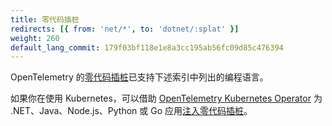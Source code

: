 ```yaml
---
title: 零代码插桩
redirects: [{ from: 'net/*', to: 'dotnet/:splat' }]
weight: 260
default_lang_commit: 179f03bf118e1e8a3cc195ab56fc09d85c476394
---
```


OpenTelemetry 的[零代码插桩][zero-code instrumentation]已支持下述索引中列出的编程语言。

如果你在使用 Kubernetes，可以借助 [OpenTelemetry Kubernetes Operator][otel-op]
为 .NET、Java、Node.js、Python 或 Go 应用[注入零代码插桩][inject zero-code instrumentation]。

[inject zero-code instrumentation]: /docs/platforms/kubernetes/operator/automatic/
[zero-code instrumentation]: /docs/concepts/instrumentation/zero-code/
[otel-op]: /docs/platforms/kubernetes/operator/
